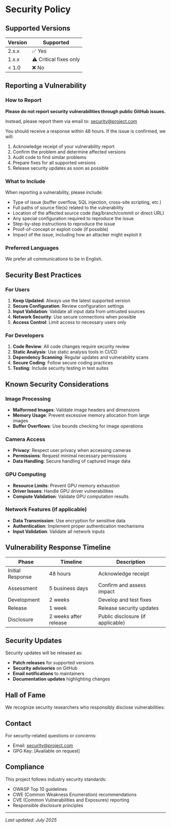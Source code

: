# Security Policy

## Supported Versions

| Version | Supported          |
| ------- | ------------------ |
| 2.x.x   | ✅ Yes            |
| 1.x.x   | ⚠️ Critical fixes only |
| < 1.0   | ❌ No             |

## Reporting a Vulnerability

### How to Report

**Please do not report security vulnerabilities through public GitHub issues.**

Instead, please report them via email to: security@project.com

You should receive a response within 48 hours. If the issue is confirmed, we will:

1. Acknowledge receipt of your vulnerability report
2. Confirm the problem and determine affected versions
3. Audit code to find similar problems
4. Prepare fixes for all supported versions
5. Release security updates as soon as possible

### What to Include

When reporting a vulnerability, please include:

- Type of issue (buffer overflow, SQL injection, cross-site scripting, etc.)
- Full paths of source file(s) related to the vulnerability
- Location of the affected source code (tag/branch/commit or direct URL)
- Any special configuration required to reproduce the issue
- Step-by-step instructions to reproduce the issue
- Proof-of-concept or exploit code (if possible)
- Impact of the issue, including how an attacker might exploit it

### Preferred Languages

We prefer all communications to be in English.

## Security Best Practices

### For Users

1. **Keep Updated**: Always use the latest supported version
2. **Secure Configuration**: Review configuration settings
3. **Input Validation**: Validate all input data from untrusted sources
4. **Network Security**: Use secure connections when possible
5. **Access Control**: Limit access to necessary users only

### For Developers

1. **Code Review**: All code changes require security review
2. **Static Analysis**: Use static analysis tools in CI/CD
3. **Dependency Scanning**: Regular updates and vulnerability scans
4. **Secure Coding**: Follow secure coding practices
5. **Testing**: Include security testing in test suites

## Known Security Considerations

### Image Processing
- **Malformed Images**: Validate image headers and dimensions
- **Memory Usage**: Prevent excessive memory allocation from large images
- **Buffer Overflows**: Use bounds checking for image operations

### Camera Access
- **Privacy**: Respect user privacy when accessing cameras
- **Permissions**: Request minimal necessary permissions
- **Data Handling**: Secure handling of captured image data

### GPU Computing
- **Resource Limits**: Prevent GPU memory exhaustion
- **Driver Issues**: Handle GPU driver vulnerabilities
- **Compute Validation**: Validate GPU computation results

### Network Features (if applicable)
- **Data Transmission**: Use encryption for sensitive data
- **Authentication**: Implement proper authentication mechanisms
- **Input Validation**: Validate all network inputs

## Vulnerability Response Timeline

| Phase | Timeline | Description |
|-------|----------|-------------|
| Initial Response | 48 hours | Acknowledge receipt |
| Assessment | 5 business days | Confirm and assess impact |
| Development | 2 weeks | Develop and test fixes |
| Release | 1 week | Release security updates |
| Disclosure | 2 weeks after release | Public disclosure (if applicable) |

## Security Updates

Security updates will be released as:

- **Patch releases** for supported versions
- **Security advisories** on GitHub
- **Email notifications** to maintainers
- **Documentation updates** highlighting changes

## Hall of Fame

We recognize security researchers who responsibly disclose vulnerabilities:

<!-- Contributors will be listed here with their permission -->

## Contact

For security-related questions or concerns:

- Email: security@project.com
- GPG Key: [Available on request]

## Compliance

This project follows industry security standards:

- OWASP Top 10 guidelines
- CWE (Common Weakness Enumeration) recommendations
- CVE (Common Vulnerabilities and Exposures) reporting
- Responsible disclosure principles

---

*Last updated: July 2025*
